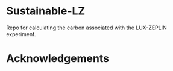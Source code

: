 # Sustainable-LZ
Repo for calculating the carbon associated with the LUX-ZEPLIN experiment.




# Acknowledgements
<!-- readme: contributors -start -->
<!-- readme: contributors -end -->